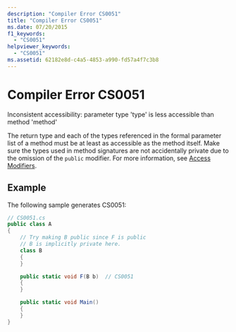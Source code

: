 ```yaml
---
description: "Compiler Error CS0051"
title: "Compiler Error CS0051"
ms.date: 07/20/2015
f1_keywords:
  - "CS0051"
helpviewer_keywords:
  - "CS0051"
ms.assetid: 62182e8d-c4a5-4853-a990-fd57a4f7c3b8
---
```

# Compiler Error CS0051

Inconsistent accessibility: parameter type 'type' is less accessible than method 'method'

 The return type and each of the types referenced in the formal parameter list of a method must be at least as accessible as the method itself. Make sure the types used in method signatures are not accidentally private due to the omission of the `public` modifier. For more information, see [Access Modifiers](../../programming-guide/classes-and-structs/access-modifiers.md).

## Example
 The following sample generates CS0051:

```csharp
// CS0051.cs
public class A
{
    // Try making B public since F is public
    // B is implicitly private here.
    class B
    {
    }

    public static void F(B b)  // CS0051
    {
    }

    public static void Main()
    {
    }
}
```
